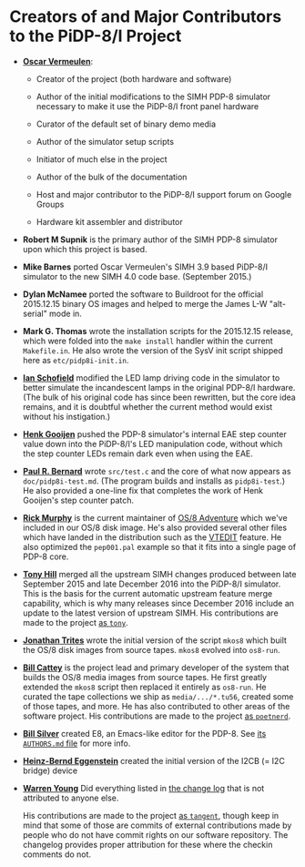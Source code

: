 # Creators of and Major Contributors to the PiDP-8/I Project

*   **[Oscar Vermeulen](mailto:oscar.vermeulen@hotmail.com)**:

    -   Creator of the project (both hardware and software)
    
    -   Author of the initial modifications to the SIMH PDP-8 simulator
        necessary to make it use the PiDP-8/I front panel hardware

    -   Curator of the default set of binary demo media

    -   Author of the simulator setup scripts

    -   Initiator of much else in the project

    -   Author of the bulk of the documentation

    -   Host and major contributor to the PiDP-8/I support forum on
        Google Groups

    -   Hardware kit assembler and distributor

*   **Robert M Supnik** is the primary author of the SIMH PDP-8
    simulator upon which this project is based.

*   **Mike Barnes** ported Oscar Vermeulen's SIMH 3.9 based PiDP-8/I
    simulator to the new SIMH 4.0 code base.  (September 2015.)

*   **Dylan McNamee** ported the software to Buildroot for the official
    2015.12.15 binary OS images and helped to merge the James L-W
    "alt-serial" mode in.

*   **Mark G. Thomas** wrote the installation scripts for the 2015.12.15
    release, which were folded into the `make install` handler within
    the current `Makefile.in`. He also wrote the version of the SysV
    init script shipped here as `etc/pidp8i-init.in`.

*   **[Ian Schofield](mailto:isysxp@gmail.com)** modified the LED lamp
    driving code in the simulator to better simulate the incandescent lamps
    in the original PDP-8/I hardware.  (The bulk of his original code
    has since been rewritten, but the core idea remains, and it is
    doubtful whether the current method would exist without his
    instigation.)

*   **[Henk Gooijen](mailto:henk.gooijen@boschrexroth.nl)** pushed the
    PDP-8 simulator's internal EAE step counter value down into the
    PiDP-8/I's LED manipulation code, without which the step counter
    LEDs remain dark even when using the EAE.

*   **[Paul R. Bernard](mailto:prb@downspout.ca)** wrote `src/test.c`
    and the core of what now appears as `doc/pidp8i-test.md`. (The program
    builds and installs as `pidp8i-test`.)  He also provided a one-line
    fix that completes the work of Henk Gooijen's step counter patch.

*   **[Rick Murphy](mailto:k1mu.nospam@gmail.com)** is the current
    maintainer of [OS/8 Adventure][advent] which we've included in our
    OS/8 disk image. He's also provided several other files which have
    landed in the distribution such as the [VTEDIT][vtedit] feature. He
    also optimized the `pep001.pal` example so that it fits into a
    single page of PDP-8 core.

*   **[Tony Hill](mailto:hill.anthony@gmail.com)** merged all the
    upstream SIMH changes produced between late September 2015 and late
    December 2016 into the PiDP-8/I simulator. This is the basis for the
    current automatic upstream feature merge capability, which is why
    many releases since December 2016 include an update to the latest
    version of upstream SIMH. His contributions are made to the project
    [as `tony`][thcomm].

*   **[Jonathan Trites](mailto:tritesnikov@gmail.com)** wrote the
    initial version of the script `mkos8` which built the OS/8 disk
    images from source tapes.  `mkos8` evolved into `os8-run`.

*   **[Bill Cattey](mailto:bill.cattey@gmail.com)** is the project lead
    and primary developer of the system that builds the OS/8 media
    images from source tapes. He first greatly extended the `mkos8`
    script then replaced it entirely as `os8-run`. He curated the tape
    collections we ship as `media/.../*.tu56`, created some of those
    tapes, and more. He has also contributed to other areas of the
    software project. His contributions are made to the project [as
    `poetnerd`][pncomm].

*   **[Bill Silver](mailto:bsilver@tidewater.net)** created E8, an
    Emacs-like editor for the PDP-8.  See [its `AUTHORS.md` file][e8au]
    for more info.

*   **[Heinz-Bernd Eggenstein](mailto:hb@tickuhr.de)** created the 
    initial version of the I2CB (= I2C bridge) device 

*   **[Warren Young](mailto:tangentsoft@gmail.com)** Did everything
    listed in [the change log][cl] that is not attributed to anyone
    else.

    His contributions are made to the project [as `tangent`][wycomm],
    though keep in mind that some of those are commits of external
    contributions made by people who do not have commit rights on our
    software repository. The changelog provides proper attribution for
    these where the checkin comments do not.

[advent]: http://www.rickmurphy.net/advent/
[cl]:     https://tangentsoft.com/pidp8i/doc/trunk/ChangeLog.md
[e8au]:   ./src/e8/AUTHORS.md
[pncomm]: https://tangentsoft.com/pidp8i/timeline?u=poetnerd
[thcomm]: https://tangentsoft.com/pidp8i/timeline?u=tony
[vtedit]: https://tangentsoft.com/pidp8i/wiki?name=Using+VTEDIT
[wycomm]: https://tangentsoft.com/pidp8i/timeline?u=tangent
